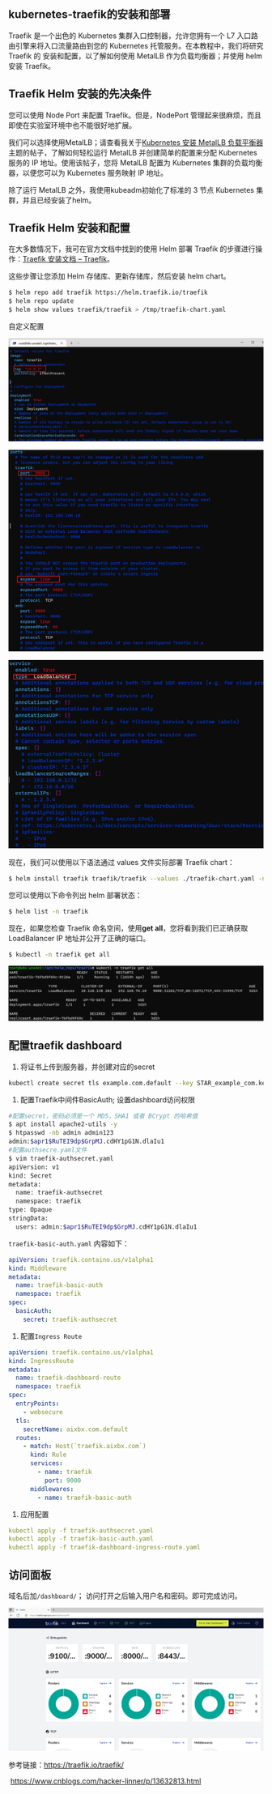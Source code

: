 

## kubernetes-traefik的安装和部署

Traefik 是一个出色的 Kubernetes 集群入口控制器，允许您拥有一个 L7 入口路由引擎来将入口流量路由到您的 Kubernetes 托管服务。在本教程中，我们将研究 Traefik 的 安装和配置，以了解如何使用 MetalLB 作为负载均衡器；并使用 helm 安装 Traefik。



## Traefik Helm 安装的先决条件

您可以使用 Node Port 来配置 Traefik。但是，NodePort 管理起来很麻烦，而且即使在实验室环境中也不能很好地扩展。

我们可以选择使用MetalLB；请查看我关于[Kubernetes 安装 MetalLB 负载平衡器](https://www.toutiao.com/article/7132054018540831239/)主题的帖子，了解如何轻松运行 MetalLB 并创建简单的配置来分配 Kubernetes 服务的 IP 地址。使用该帖子，您将 MetalLB 配置为 Kubernetes 集群的负载均衡器，以便您可以为 Kubernetes 服务映射 IP 地址。

除了运行 MetalLB 之外，我使用kubeadm初始化了标准的 3 节点 Kubernetes 集群，并且已经安装了helm。

## Traefik Helm 安装和配置

在大多数情况下，我可在官方文档中找到的使用 Helm 部署 Traefik 的步骤进行操作：[Traefik 安装文档 – Traefik](https://doc.traefik.io/traefik/getting-started/install-traefik/)。

这些步骤让您添加 Helm 存储库、更新存储库，然后安装 helm chart。

```bash
$ helm repo add traefik https://helm.traefik.io/traefik
$ helm repo update
$ helm show values traefik/traefik > /tmp/traefik-chart.yaml
```

自定义配置

![img](images/traefik-01.png)

![img](images/traefik-02.png)

![img](images/traefik-03.png)

现在，我们可以使用以下语法通过 values 文件实际部署 Traefik  chart：

```bash
$ helm install traefik traefik/traefik --values ./traefik-chart.yaml -n traefik --create-namespace
```

您可以使用以下命令列出 helm 部署状态：

```bash
$ helm list -n traefik
```

现在，如果您检查 Traefik 命名空间，使用**get all**，您将看到我们已正确获取 LoadBalancer IP 地址并公开了正确的端口。

```bash
$ kubectl -n traefik get all
```

![img](images/traefik-04.png)

## 配置traefik dashboard

1. 将证书上传到服务器，并创建对应的secret

```bash
kubectl create secret tls example.com.default --key STAR_example_com.key --cert STAR_example_com_integrated.crt
```

1. 配置Traefik中间件BasicAuth; 设置dashboard访问权限

```bash
#配置secret，密码必须是一个 MD5，SHA1 或者 BCrypt 的哈希值
$ apt install apache2-utils -y
$ htpasswd -nb admin admin123
admin:$apr1$RuTEI9dp$GrpMJ.cdHY1pG1N.dlaIu1
#配置authsecre.yaml文件
$ vim traefik-authsecret.yaml
apiVersion: v1
kind: Secret
metadata:
  name: traefik-authsecret
  namespace: traefik
type: Opaque
stringData:
  users: admin:$apr1$RuTEI9dp$GrpMJ.cdHY1pG1N.dlaIu1
```

`traefik-basic-auth.yaml` 内容如下：

```yaml
apiVersion: traefik.containo.us/v1alpha1
kind: Middleware
metadata:
  name: traefik-basic-auth
  namespace: traefik
spec:
  basicAuth:
    secret: traefik-authsecret
```

1. 配置`Ingress Route`

```yaml
apiVersion: traefik.containo.us/v1alpha1
kind: IngressRoute
metadata:
  name: traefik-dashboard-route
  namespace: traefik
spec:
  entryPoints:
    - websecure
  tls:
    secretName: aixbx.com.default
  routes:
    - match: Host(`traefik.aixbx.com`)
      kind: Rule
      services:
        - name: traefik
          port: 9000
      middlewares:
        - name: traefik-basic-auth
```

1. 应用配置

```yaml
kubectl apply -f traefik-authsecret.yaml
kubectl apply -f traefik-basic-auth.yaml
kubectl apply -f traefik-dashboard-ingress-route.yaml
```

## 访问面板

域名后加`/dashboard/`； 访问打开之后输入用户名和密码。即可完成访问。

![img](images/traefik-05.png)



参考链接：https://traefik.io/traefik/

​                     https://www.cnblogs.com/hacker-linner/p/13632813.html